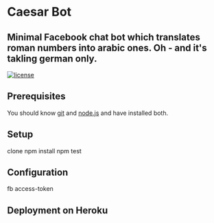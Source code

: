 # Caesar Bot

## Minimal Facebook chat bot which translates roman numbers into arabic ones. Oh - and it's takling german only. 

[![license](https://img.shields.io/github/license/mashape/apistatus.svg?maxAge=2592000?style=flat-square)](LICENSE.txt)

## Prerequisites
 
 You should know [git](https://git-scm.com/ "Git Homepage") and [node.js](https://nodejs.org/en/ "Get nodejs") and have 
 installed both.

## Setup
 
clone
npm install
npm test

## Configuration
 
 fb access-token
 


## Deployment on Heroku

